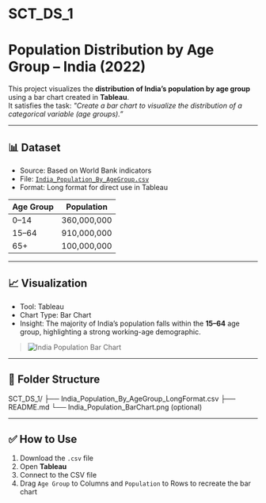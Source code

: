 # SCT_DS_1
# Population Distribution by Age Group – India (2022)

This project visualizes the **distribution of India’s population by age group** using a bar chart created in **Tableau**.  
It satisfies the task: _"Create a bar chart to visualize the distribution of a categorical variable (age groups).”_

---

## 📊 Dataset

- Source: Based on World Bank indicators
- File: [`India_Population_By_AgeGroup.csv`](./India_Population_By_AgeGroup.csv)
- Format: Long format for direct use in Tableau

| Age Group | Population   |
|-----------|--------------|
| 0–14      | 360,000,000  |
| 15–64     | 910,000,000  |
| 65+       | 100,000,000  |

---

## 📈 Visualization

- Tool: Tableau
- Chart Type: Bar Chart
- Insight: The majority of India’s population falls within the **15–64** age group, highlighting a strong working-age demographic.

> ![India Population Bar Chart](<img width="2756" height="1270" alt="India population over years" src="https://github.com/user-attachments/assets/1459c5d5-9ea8-472b-9f60-5737abeb22f3" />
)

---

## 📁 Folder Structure
SCT_DS_1/
├── India_Population_By_AgeGroup_LongFormat.csv
  ├── README.md
     └── India_Population_BarChart.png (optional)

---

## ✅ How to Use

1. Download the `.csv` file
2. Open **Tableau**
3. Connect to the CSV file
4. Drag `Age Group` to Columns and `Population` to Rows to recreate the bar chart

